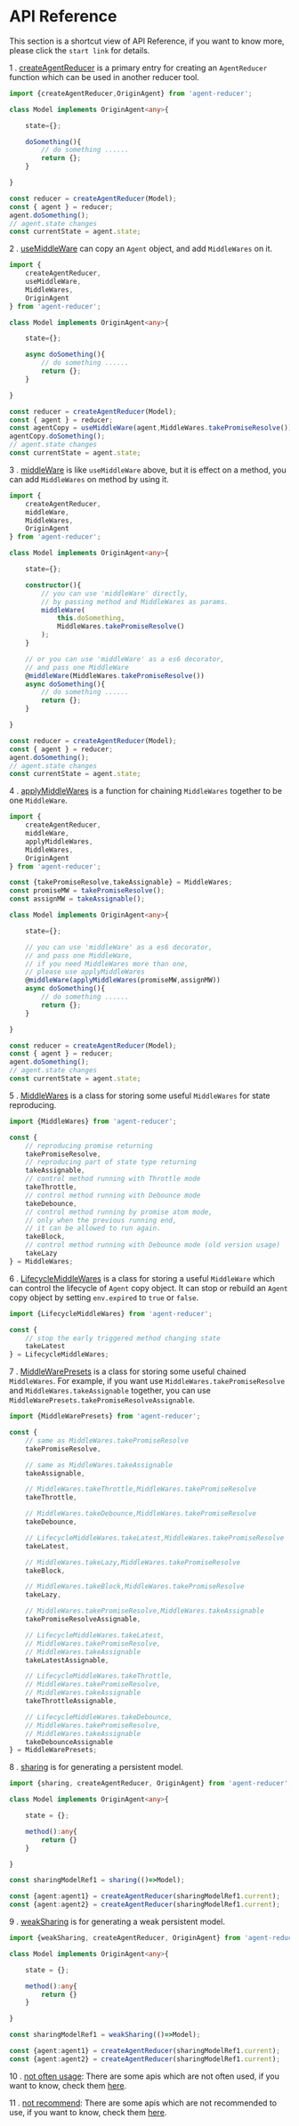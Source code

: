 # API Reference

This section is a shortcut view of API Reference, if you want to know more, please click the `start link` for details. 

1 . [createAgentReducer](https://github.com/filefoxper/agent-reducer/blob/master/documents/en/api/create_agent_reducer.md) is a primary entry for creating an `AgentReducer` function which can be used in another reducer tool.

```typescript
import {createAgentReducer,OriginAgent} from 'agent-reducer';

class Model implements OriginAgent<any>{

    state={};

    doSomething(){
        // do something ......
        return {};
    }

}

const reducer = createAgentReducer(Model);
const { agent } = reducer;
agent.doSomething();
// agent.state changes
const currentState = agent.state;
```
2 . [useMiddleWare](https://github.com/filefoxper/agent-reducer/blob/master/documents/en/api/use_middle_ware.md) can copy an `Agent` object, and add `MiddleWares` on it.

```typescript
import {
    createAgentReducer,
    useMiddleWare,
    MiddleWares,
    OriginAgent
} from 'agent-reducer';

class Model implements OriginAgent<any>{

    state={};

    async doSomething(){
        // do something ......
        return {};
    }

}

const reducer = createAgentReducer(Model);
const { agent } = reducer;
const agentCopy = useMiddleWare(agent,MiddleWares.takePromiseResolve());
agentCopy.doSomething();
// agent.state changes
const currentState = agent.state;
```
3 . [middleWare](https://github.com/filefoxper/agent-reducer/blob/master/documents/en/api/middle_ware.md) is like `useMiddleWare` above, but it is effect on a method, you can add `MiddleWares` on method by using it.
  
```typescript
import {
    createAgentReducer,
    middleWare,
    MiddleWares,
    OriginAgent
} from 'agent-reducer';

class Model implements OriginAgent<any>{

    state={};

    constructor(){
        // you can use 'middleWare' directly,
        // by passing method and MiddleWares as params.
        middleWare(
            this.doSomething, 
            MiddleWares.takePromiseResolve()
        );
    }

    // or you can use 'middleWare' as a es6 decorator,
    // and pass one MiddleWare
    @middleWare(MiddleWares.takePromiseResolve())
    async doSomething(){
        // do something ......
        return {};
    }

}

const reducer = createAgentReducer(Model);
const { agent } = reducer;
agent.doSomething();
// agent.state changes
const currentState = agent.state;
```
4 . [applyMiddleWares](https://github.com/filefoxper/agent-reducer/blob/master/documents/en/api/apply_middle_wares.md) is a function for chaining `MiddleWares` together to be one `MiddleWare`.

```typescript
import {
    createAgentReducer,
    middleWare,
    applyMiddleWares,
    MiddleWares,
    OriginAgent
} from 'agent-reducer';

const {takePromiseResolve,takeAssignable} = MiddleWares;
const promiseMW = takePromiseResolve();
const assignMW = takeAssignable();

class Model implements OriginAgent<any>{

    state={};

    // you can use 'middleWare' as a es6 decorator,
    // and pass one MiddleWare,
    // if you need MiddleWares more than one,
    // please use applyMiddleWares
    @middleWare(applyMiddleWares(promiseMW,assignMW))
    async doSomething(){
        // do something ......
        return {};
    }

}

const reducer = createAgentReducer(Model);
const { agent } = reducer;
agent.doSomething();
// agent.state changes
const currentState = agent.state;
```

5 . [MiddleWares](https://github.com/filefoxper/agent-reducer/blob/master/documents/en/api/middle_wares.md) is a class for storing some useful `MiddleWares` for state reproducing.

```typescript
import {MiddleWares} from 'agent-reducer';

const {
    // reproducing promise returning
    takePromiseResolve,
    // reproducing part of state type returning
    takeAssignable,
    // control method running with Throttle mode
    takeThrottle,
    // control method running with Debounce mode
    takeDebounce,
    // control method running by promise atom mode,
    // only when the previous running end, 
    // it can be allowed to run again. 
    takeBlock,
    // control method running with Debounce mode (old version usage)
    takeLazy
} = MiddleWares;
```
6 . [LifecycleMiddleWares](https://github.com/filefoxper/agent-reducer/blob/master/documents/en/api/lifecycle_middle_wares.md) is a class for storing a useful `MiddleWare` which can control the lifecycle of `Agent` copy object. It can stop or rebuild an `Agent` copy object by setting `env.expired` to `true` or `false`.

```typescript
import {LifecycleMiddleWares} from 'agent-reducer';

const {
    // stop the early triggered method changing state
    takeLatest
} = LifecycleMiddleWares;
```

7 . [MiddleWarePresets](https://github.com/filefoxper/agent-reducer/blob/master/documents/en/api/middle_ware_presets.md) is a class for storing some useful chained `MiddleWares`. For example, if you want use `MiddleWares.takePromiseResolve` and `MiddleWares.takeAssignable` together, you can use `MiddleWarePresets.takePromiseResolveAssignable`.
```typescript
import {MiddleWarePresets} from 'agent-reducer';

const {
    // same as MiddleWares.takePromiseResolve
    takePromiseResolve,

    // same as MiddleWares.takeAssignable
    takeAssignable,

    // MiddleWares.takeThrottle,MiddleWares.takePromiseResolve
    takeThrottle,

    // MiddleWares.takeDebounce,MiddleWares.takePromiseResolve
    takeDebounce,

    // LifecycleMiddleWares.takeLatest,MiddleWares.takePromiseResolve
    takeLatest,

    // MiddleWares.takeLazy,MiddleWares.takePromiseResolve
    takeBlock,

    // MiddleWares.takeBlock,MiddleWares.takePromiseResolve
    takeLazy,

    // MiddleWares.takePromiseResolve,MiddleWares.takeAssignable
    takePromiseResolveAssignable,

    // LifecycleMiddleWares.takeLatest,
    // MiddleWares.takePromiseResolve,
    // MiddleWares.takeAssignable
    takeLatestAssignable,

    // LifecycleMiddleWares.takeThrottle,
    // MiddleWares.takePromiseResolve,
    // MiddleWares.takeAssignable
    takeThrottleAssignable,

    // LifecycleMiddleWares.takeDebounce,
    // MiddleWares.takePromiseResolve,
    // MiddleWares.takeAssignable
    takeDebounceAssignable
} = MiddleWarePresets;
```

8 . [sharing](https://github.com/filefoxper/agent-reducer/blob/master/documents/en/api/sharing.md) is for generating a persistent model.

```typescript
import {sharing, createAgentReducer, OriginAgent} from 'agent-reducer';

class Model implements OriginAgent<any>{

    state = {};

    method():any{
        return {}
    }

}

const sharingModelRef1 = sharing(()=>Model);

const {agent:agent1} = createAgentReducer(sharingModelRef1.current);
const {agent:agent2} = createAgentReducer(sharingModelRef1.current);
```

9 . [weakSharing](https://github.com/filefoxper/agent-reducer/blob/master/documents/en/api/weak_sharing.md) is for generating a weak persistent model.

```typescript
import {weakSharing, createAgentReducer, OriginAgent} from 'agent-reducer';

class Model implements OriginAgent<any>{

    state = {};

    method():any{
        return {}
    }

}

const sharingModelRef1 = weakSharing(()=>Model);

const {agent:agent1} = createAgentReducer(sharingModelRef1.current);
const {agent:agent2} = createAgentReducer(sharingModelRef1.current);
```

10 . [not often usage](https://github.com/filefoxper/agent-reducer/blob/master/documents/en/api/not_often_use.md): There are some apis which are not often used, if you want to know, check them [here](https://github.com/filefoxper/agent-reducer/blob/master/documents/en/api/not_often_use.md).

11 . [not recommend](https://github.com/filefoxper/agent-reducer/blob/master/documents/en/api/not_recommend.md): There are some apis which are not recommended to use, if you want to know, check them [here](https://github.com/filefoxper/agent-reducer/blob/master/documents/en/api/not_recommend.md).
